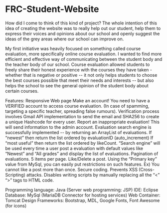# FRC-Student-Website
How did I come to think of this kind of project?
The whole intention of this idea of creating the website was to really help out our student, help them to express their voices and opinions about our school and openly suggest the ideas of the grey areas where our school can improve on.

My first initiative was heavily focused on something called course evaluation, more specifically online course evaluation. I wanted to find more efficient and effective way of communicating between the student body and the teacher body of our school. Course evaluation allowed students to freely share their honest experience with the courses they have taken - whether that is negative or positive -- it not only helps students to choose the best courses possible that meet their needs and interests -- but also helps the school to see the general opinion of the student body about certain courses.

Features: 
Responsive Web page
Make an account! You need to have a VERIFIED account to access course evaluation. (In case of spamming, targeting a specific teacher, spreading false rumours).
Verification process involves Gmail API implementation to send the email and SHA256 to create a unique Hashcode for every user.
Report an inappropriate evaluation! This will send information to the admin account.
Evaluation search engine is successfully implemented -- by returning an ArrayList of evaluations. 
If “newest” then return the list ordered by evaluationID (auto_increment)
If “most useful” then return the list ordered by likeCount.
“Search engine” will be used every time a user post a evaluation with default values like “Newest” and “All grades” and display the list of evaluations.
Pagination of evaluations. 5 items per page.
Like/Delete a post. Using the “Primary key” value from MySql, you can easily put restrictions on such features. Ex) You cannot like a post more than once.
Secure coding. Prevents XSS (Cross-Scripting) attacks. Disables writing scripts by manually replacing all the “<” “>” tags to HTML code.


Programming language: Java (Server web programming: JSP)
IDE: Eclipse
Database: MySql (MariaDB Connector for hosting services)
Web Container: Tomcat
Design Frameworks: Bootstrap, MDL, Google Fonts, Font Awesome (for icons)
